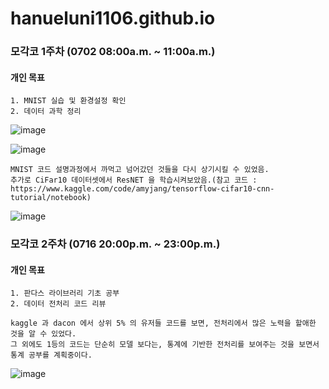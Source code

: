 # hanueluni1106.github.io


### 모각코 1주차 (0702 08:00a.m. ~ 11:00a.m.)

#### 개인 목표
    1. MNIST 실습 및 환경설정 확인
    2. 데이터 과학 정리
    

![image](https://user-images.githubusercontent.com/53938323/176979133-0f01bcbd-9358-434a-918a-784fc6b31cfc.png)

![image](https://user-images.githubusercontent.com/53938323/176980967-60430069-d689-4849-a254-1b3b02a239dd.png)

    MNIST 코드 설명과정에서 까먹고 넘어갔던 것들을 다시 상기시킬 수 있었음.
    추가로 CiFar10 데이터셋에서 ResNET 을 학습시켜보았음.(참고 코드 : https://www.kaggle.com/code/amyjang/tensorflow-cifar10-cnn-tutorial/notebook)
    
![image](https://user-images.githubusercontent.com/53938323/176982058-a7c3b872-2278-4a9d-a396-8a5278f944e4.png)


### 모각코 2주차 (0716 20:00p.m. ~ 23:00p.m.)

#### 개인 목표
    1. 판다스 라이브러리 기초 공부
    2. 데이터 전처리 코드 리뷰
    
    kaggle 과 dacon 에서 상위 5% 의 유저들 코드를 보면, 전처리에서 많은 노력을 할애한 것을 알 수 있었다.
    그 외에도 1등의 코드는 단순히 모델 보다는, 통계에 기반한 전처리를 보여주는 것을 보면서 통계 공부를 계획중이다.
    
    
![image](https://user-images.githubusercontent.com/53938323/179662973-1e7b1b7d-e55f-4414-8ee5-a7296d7a4087.png)

    
